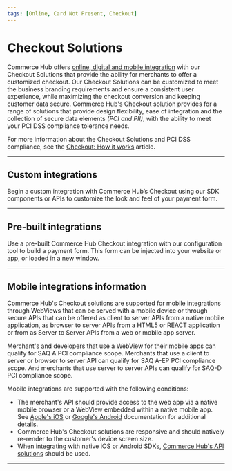 ```yaml
---
tags: [Online, Card Not Present, Checkout]
---
```


# Checkout Solutions

Commerce Hub offers [online, digital and mobile integration](?path=docs/Getting-Started/Getting-Started-Online.md) with our Checkout Solutions that provide the ability for merchants to offer a customized checkout. Our Checkout Solutions can be customized to meet the business branding requirements and ensure a consistent user experience, while maximizing the checkout conversion and keeping customer data secure.  Commerce Hub's Checkout solution provides for a range of solutions that provide design flexibility, ease of integration and the collection of secure data elements *(PCI and PII)*, with the ability to meet your PCI DSS compliance tolerance needs.

For more information about the Checkout Solutions and PCI DSS compliance, see the [Checkout: How it works](?path=docs/Online-Mobile-Digital/Checkout/Checkout-How-It-Works.md) article.

---

## Custom integrations

Begin a custom integration with Commerce Hub’s Checkout using our SDK components or APIs to customize the look and feel of your payment form.

<!-- type: row -->

<!-- type: card
title: APIs
description: Allows a merchant an easy and secure way to manage and encrypt the payment data on their website or customer's mobile device and send it to Commerce Hub's Capture API.
link: ?path=docs/Online-Mobile-Digital/Checkout/API/API-Only.md
-->

<!-- type: card
title: Hosted Fields
description: Allows a merchant an easy and secure way to embed a payment form into a website or customer's mobile device.
link: ?path=docs/Online-Mobile-Digital/Checkout/Hosted-Fields/Hosted-Fields.md
-->

<!-- type: card
title: Paze
description: Add Paze to your payment options for secure and efficient transactions.
link: ?path=docs/Resources/Guides/Payment-Sources/Paze/Paze.md
-->

<!-- type: row-end -->

---

## Pre-built integrations

Use a pre-built Commerce Hub Checkout integration with our configuration tool to build a payment form. This form can be injected into your website or app, or loaded in a new window.

<!-- type: row -->

<!-- type: card
title: Hosted Pages
description: Allows a merchant to redirect their customer to a secure Commerce Hub Hosted Page to process a transaction.
link:
-->

<!-- type: card
title: Hosted Forms
description: Allows a merchant an easy and secure way to configure a payment form to be embedded into a website or customer's mobile device.
link:
-->

<!-- type: row-end -->

---

## Mobile integrations information

Commerce Hub's Checkout solutions are supported for mobile integrations through WebViews that can be served with a mobile device or through secure APIs that can be offered as client to server APIs from a native mobile application, as browser to server APIs from a HTML5 or REACT application or from as Server to Server APIs from a web or mobile app server.

Merchant's and developers that use a WebView for their mobile apps can qualify for SAQ A PCI compliance scope. Merchants that use a client to server or browser to server API can qualify for SAQ A-EP PCI compliance scope. And merchants that use server to server APIs can qualify for SAQ-D PCI compliance scope.

Mobile integrations are supported with the following conditions:

- The merchant's API should provide access to the web app via a native mobile browser or a WebView embedded within a native mobile app. See [Apple's iOS](https://developer.apple.com/documentation/webkit/wkwebview) or [Google's Android](https://developer.android.com/reference/android/webkit/WebView) documentation for additional details.
- Commerce Hub's Checkout solutions are responsive and should natively re-render to the customer's device screen size.
- When integrating with native iOS or Android SDKs, [Commerce Hub's API solutions](?path=docs/Resources/API-Documents/Use-Our-APIs.md) should be used.

---
